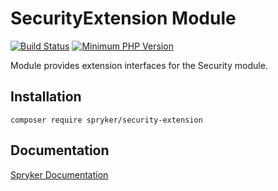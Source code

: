 # SecurityExtension Module
[![Build Status](https://travis-ci.org/spryker/security-extension.svg)](https://travis-ci.org/spryker/security-extension)
[![Minimum PHP Version](https://img.shields.io/badge/php-%3E%3D%207.2-8892BF.svg)](https://php.net/)

Module provides extension interfaces for the Security module.

## Installation

```
composer require spryker/security-extension
```

## Documentation

[Spryker Documentation](https://academy.spryker.com/developing_with_spryker/module_guide/modules.html)
